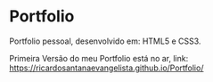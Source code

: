 # Portfolio
 Portfolio pessoal, desenvolvido em: HTML5 e CSS3.
 
Primeira Versão do meu Portfolio está no ar, link: https://ricardosantanaevangelista.github.io/Portfolio/
